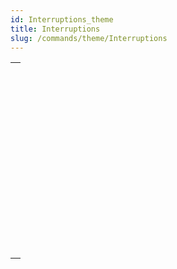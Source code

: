 ```yaml
---
id: Interruptions_theme
title: Interruptions
slug: /commands/theme/Interruptions
---
```


|                                                                                                                   |
| ----------------------------------------------------------------------------------------------------------------- |
| [<!-- INCLUDE #_command_.ABORT.Syntax -->](../../commands-legacy/abort.md)<br/>                                   |
| [<!-- INCLUDE #_command_.ASSERT.Syntax -->](../../commands-legacy/assert.md)<br/>                                 |
| [<!-- INCLUDE #_command_.Asserted.Syntax -->](../../commands-legacy/asserted.md)<br/>                             |
| [<!-- INCLUDE #_command_.FILTER EVENT.Syntax -->](../../commands-legacy/filter-event.md)<br/>                     |
| [<!-- INCLUDE #_command_.Get assert enabled.Syntax -->](../../commands-legacy/get-assert-enabled.md)<br/>         |
| [<!-- INCLUDE #_command_.Last errors.Syntax -->](../../commands-legacy/last-errors.md)<br/>                       |
| [<!-- INCLUDE #_command_.Method called on error.Syntax -->](../../commands-legacy/method-called-on-error.md)<br/> |
| [<!-- INCLUDE #_command_.Method called on event.Syntax -->](../../commands-legacy/method-called-on-event.md)<br/> |
| [<!-- INCLUDE #_command_.ON ERR CALL.Syntax -->](../../commands-legacy/on-err-call.md)<br/>                       |
| [<!-- INCLUDE #_command_.ON EVENT CALL.Syntax -->](../../commands-legacy/on-event-call.md)<br/>                   |
| [<!-- INCLUDE #_command_.SET ASSERT ENABLED.Syntax -->](../../commands-legacy/set-assert-enabled.md)<br/>         |
| [<!-- INCLUDE #_command_.throw.Syntax -->](../../commands-legacy/throw.md)<br/>                                   |
